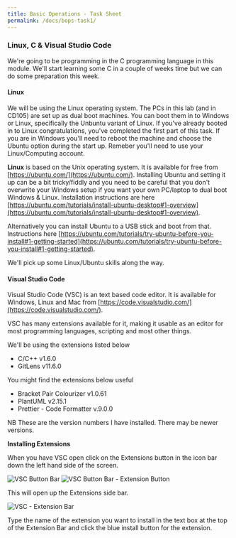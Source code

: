 ```yaml
---
title: Basic Operations - Task Sheet
permalink: /docs/bops-task1/
---
```


### Linux, C & Visual Studio Code

We're going to be programming in the C programming language in this module. We'll start learning some C in a couple of weeks time but we can do some preparation this week.  

#### Linux

We will be using the Linux operating system. The PCs in this lab (and in CD105) are set up as dual boot machines. You can boot them in to Windows or Linux, specifically the Unbuntu variant of Linux. If you've already booted in to Linux congratulations, you've completed the first part of this task. If you are in Windows you'll need to reboot the machine and choose the Ubuntu option during the start up. Remeber you'll need to use your Linux/Computing account.  

**Linux** is based on the Unix operating system. It is available for free from [https://ubuntu.com/](https://ubuntu.com/). Installing Ubuntu and setting it up can be a bit tricky/fiddly and you need to be careful that you don't overwrite your Windows setup if you want your own PC/laptop to dual boot Windows & Linux. Installation instructions are here [https://ubuntu.com/tutorials/install-ubuntu-desktop#1-overview](https://ubuntu.com/tutorials/install-ubuntu-desktop#1-overview).  

Alternatively you can install Ubuntu to a USB stick and boot from that. Instructions here [https://ubuntu.com/tutorials/try-ubuntu-before-you-install#1-getting-started](https://ubuntu.com/tutorials/try-ubuntu-before-you-install#1-getting-started).  

We'll pick up some Linux/Ubuntu skills along the way.  

#### Visual Studio Code

Visual Studio Code (VSC) is an text based code editor. It is available for Windows, Linux and Mac from [https://code.visualstudio.com/](https://code.visualstudio.com/).  

VSC has many extensions available for it, making it usable as an editor for most programming languages, scripting and most other things.  

We'll be using the extensions listed below
* C/C++ v1.6.0
* GitLens v11.6.0
  
You might find the extensions below useful
* Bracket Pair Colourizer v1.0.61
* PlantUML v2.15.1
* Prettier - Code Formatter v.9.0.0

NB These are the version numbers I have installed. There may be newer versions.  

**Installing Extensions**

When you have VSC open click on the Extensions button in the icon bar down the left hand side of the screen.  

<centre>        
    <img src="{{ "/assets/img/vsc-ext.png" | relative_url }}" alt="VSC Button Bar" class="img-responsive">
    <img src="{{ "/assets/img/ext-btn.png" | relative_url }}" alt="VSC Button Bar - Extension Button" class="img-responsive">
</centre>

This will open up the Extensions side bar.  

<centre>        
    <img src="{{ "/assets/img/ext-bar.png" | relative_url }}" alt="VSC - Extension Bar" class="img-responsive">
</centre>

Type the name of the extension you want to install in the text box at the top of the Extension Bar and click the blue install button for the extension.  



